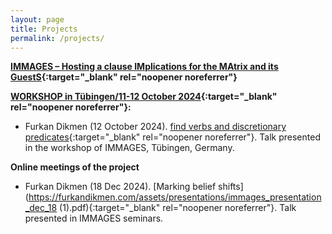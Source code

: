 ```yaml
---
layout: page
title: Projects
permalink: /projects/
---
```



**[IMMAGES – Hosting a clause IMplications for the MAtrix and its GuestS](https://immages.hypotheses.org/){:target="_blank" rel="noopener noreferrer"}**

**[WORKSHOP in Tübingen/11-12 October 2024](https://immages.hypotheses.org/1013){:target="_blank" rel="noopener noreferrer"}:**

- Furkan Dikmen (12 October 2024). [find verbs and discretionary predicates](https://furkandikmen.com/assets/presentations/find_predicates(1).pdf){:target="_blank" rel="noopener noreferrer"}. Talk presented in the workshop of IMMAGES, Tübingen, Germany.


**Online meetings of the project**

- Furkan Dikmen (18 Dec 2024). [Marking belief shifts](https://furkandikmen.com/assets/presentations/immages_presentation_dec_18 (1).pdf){:target="_blank" rel="noopener noreferrer"}. Talk presented in IMMAGES seminars. 


